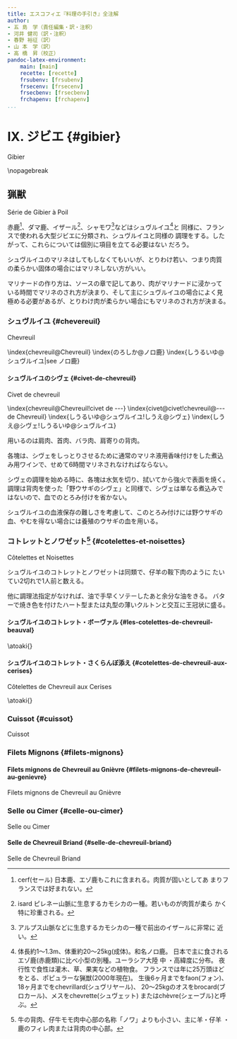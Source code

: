 ```yaml
---
title: エスコフィエ『料理の手引き』全注解
author:
- 五 島　学（責任編集・訳・注釈）
- 河井 健司（訳・注釈）
- 春野 裕征（訳）
- 山 本　学（訳）
- 高 橋　昇（校正）
pandoc-latex-environment:
    main: [main]
    recette: [recette]
    frsubenv: [frsubenv]
    frsecenv: [frsecenv]
    frsecbenv: [frsecbenv]
    frchapenv: [frchapenv]
...
```






<div class="main">

# IX. ジビエ {#gibier}

<div class="frchapenv">Gibier</div>

\nopagebreak


## 猟獣

<div class="frsecenv">Série de Gibier à Poil</div>

赤鹿[^1]、ダマ鹿、イザール[^2]、シャモワ[^3]などはシュヴルイユ[^5]と
同様に、フランスで使われる大型ジビエに分類され、シュヴルイユと同様の
調理をする。したがって、これらについては個別に項目を立てる必要はない
だろう。

シュヴルイユのマリネはしてもしなくてもいいが、とりわけ若い、つまり肉質
の柔らかい固体の場合にはマリネしない方がいい。

マリナードの作り方は、ソースの章で記してあり、肉がマリナードに浸かって
いる時間でマリネのされ方が決まり、そして主にシュヴルイユの場合によく見
極める必要があるが、とりわけ肉が柔らかい場合にもマリネのされ方が決まる。


[^1]: cerf(セール) 日本鹿、エゾ鹿もこれに含まれる。肉質が固いとしてあ
    まりフランスでは好まれない。


[^2]: isard ピレネー山脈に生息するカモシカの一種。若いものが肉質が柔ら
    かく特に珍重される。


[^3]: アルプス山脈などに生息するカモシカの一種で前出のイザールに非常に
    近い。


[^5]: 体長約1〜1.3m、体重約20〜25kg(成体)。和名ノロ鹿。
日本で主に食されるエゾ鹿(赤鹿類)に比べ小型の別種。ユーラシア大陸 中
・高緯度に分布。
夜行性で食性は灌木、草、果実などの植物食。
フランスでは年に25万頭ほどをとる、ポピュラーな猟獣(2000年現在)。
生後6ヶ月までをfaon(フォン)、18ヶ月までをchevrillard(シュヴリヤール)、
20〜25kgのオスをbrocard(ブロカール)、メスをchevrette(シュヴェット)
またはchèvre(シェーブル)と呼ぶ。 

</div><!--endMain-->
<div class="main">

### シュヴルイユ {#chevereuil}

<div class="frsecbenv">Chevreuil</div>

\index{chevreuil@Chevreuil}
\index{のろしか@ノロ鹿}
\index{しうるいゆ@シュヴルイユ|see ノロ鹿}

</div><!--endMain-->


<div class="recette"><!--beginRecette-->


#### シュヴルイユのシヴェ {#civet-de-chevreuil}

<div class="frsubenv">Civet de chevreuil</div>

\index{chevreuil@Chevreuil!civet de ---}
\index{civet@civet!chevreuil@--- de Chevreuil}
\index{しうるいゆ@シュヴルイユ!しうえ@シヴェ}
\index{しうえ@シヴェ!しうるいゆ@シュヴルイユ}


用いるのは肩肉、首肉、バラ肉、肩寄りの背肉。

各塊は、シヴェをしっとりさせるために通常のマリネ液用香味付けをした煮込
み用ワインで、せめて6時間マリネされなければならない。

シヴェの調理を始める時に、各塊は水気を切り、拭いてから強火で表面を焼く。
調理は背肉を使った「野ウサギのシヴェ」と同様で、シヴェは単なる煮込みで
はないので、血でのとろみ付けを省かない。

シュヴルイユの血液保存の難しさを考慮して、このとろみ付けには野ウサギの
血、やむを得ない場合には養殖のウサギの血を用いる。


</div><!--Endrecette-->

<div class="main">

### コトレットとノワゼット[^4] {#cotelettes-et-noisettes}

<div class="frsecbenv">Côtelettes et Noisettes</div>

シュヴルイユのコトレットとノワゼットは同類で、仔羊の鞍下肉のように
たいてい2切れで1人前と数える。

他に調理法指定がなければ、油で手早くソテーしたあと余分な油をきる。
バターで焼き色を付けたハート型または丸型の薄いクルトンと交互に王冠状に盛る。


[^4]: 牛の背肉、仔牛モモ肉中心部の名称「ノワ」よりも小さい、主に羊・仔羊
・鹿のフィレ肉または背肉の中心部。





</div><!--endMain-->

<div class="recette"><!--beginRecette-->

#### シュヴルイユのコトレット・ボーヴァル {#les-cotelettes-de-chevreuil-beauval}












\atoaki{} <!--レシピ本体の後の空白を調整するためのコマンドなので、後にレシピが続くときは入れてください-->

#### シュヴルイユのコトレット・さくらんぼ添え {#cotelettes-de-chevreuil-aux-cerises}

<div class="frsubenv">Côtelettes de Chevreuil aux Cerises</div>








\atoaki{}




















</div><!--Endrecette-->

<div class="main">

### Cuissot {#cuissot}

<div class="frsecbenv">Cuissot</div>









### Filets Mignons {#filets-mignons}

</div><!--endMain-->

<div class="recette"><!--beginRecette-->

#### Filets mignons de Chevreuil au Gnièvre {#filets-mignons-de-chevreuil-au-genievre}

<div class="frsubenv">Filets mignons de Chevreuil au Gnièvre</div>



</div><!--Endrecette-->


<div class="main">

### Selle ou Cimer {#celle-ou-cimer}

<div class="frsecbenv">Selle ou Cimer</div>




</div>

<div class="recette">

#### Selle de Chevreuil Briand {#selle-de-chevreuil-briand}

<div class="frsubenv">Selle de Chevreuil Briand</div>















</div><!--endRecette-->
